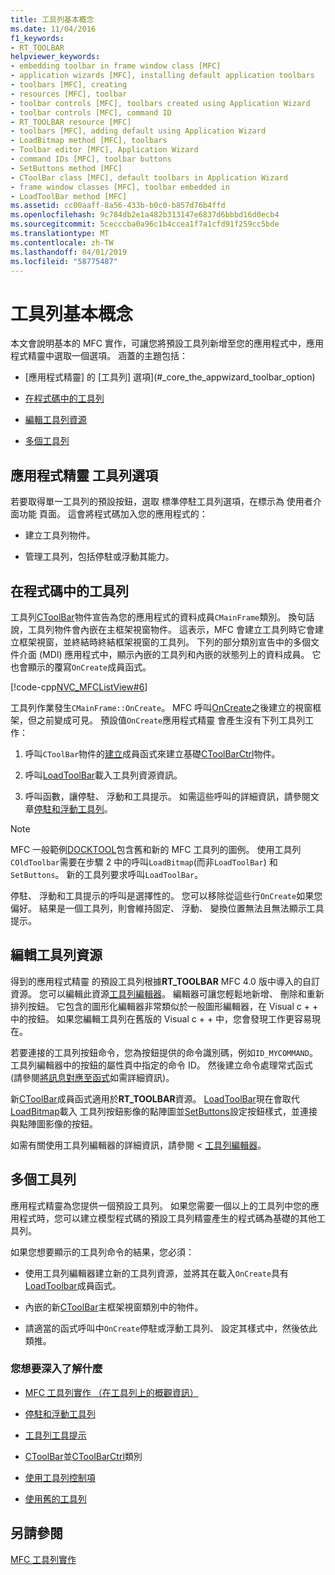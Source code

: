 ```yaml
---
title: 工具列基本概念
ms.date: 11/04/2016
f1_keywords:
- RT_TOOLBAR
helpviewer_keywords:
- embedding toolbar in frame window class [MFC]
- application wizards [MFC], installing default application toolbars
- toolbars [MFC], creating
- resources [MFC], toolbar
- toolbar controls [MFC], toolbars created using Application Wizard
- toolbar controls [MFC], command ID
- RT_TOOLBAR resource [MFC]
- toolbars [MFC], adding default using Application Wizard
- LoadBitmap method [MFC], toolbars
- Toolbar editor [MFC], Application Wizard
- command IDs [MFC], toolbar buttons
- SetButtons method [MFC]
- CToolBar class [MFC], default toolbars in Application Wizard
- frame window classes [MFC], toolbar embedded in
- LoadToolBar method [MFC]
ms.assetid: cc00aaff-8a56-433b-b0c0-b857d76b4ffd
ms.openlocfilehash: 9c784db2e1a482b313147e6837d6bbbd16d0ecb4
ms.sourcegitcommit: 5cecccba0a96c1b4ccea1f7a1cfd91f259cc5bde
ms.translationtype: MT
ms.contentlocale: zh-TW
ms.lasthandoff: 04/01/2019
ms.locfileid: "58775487"
---
```

# <a name="toolbar-fundamentals"></a>工具列基本概念

本文會說明基本的 MFC 實作，可讓您將預設工具列新增至您的應用程式中，應用程式精靈中選取一個選項。 涵蓋的主題包括：

- [應用程式精靈] 的 [工具列] 選項](#_core_the_appwizard_toolbar_option)

- [在程式碼中的工具列](#_core_the_toolbar_in_code)

- [編輯工具列資源](#_core_editing_the_toolbar_resource)

- [多個工具列](#_core_multiple_toolbars)

##  <a name="_core_the_appwizard_toolbar_option"></a> 應用程式精靈 工具列選項

若要取得單一工具列的預設按鈕，選取 標準停駐工具列選項，在標示為 使用者介面功能 頁面。 這會將程式碼加入您的應用程式的：

- 建立工具列物件。

- 管理工具列，包括停駐或浮動其能力。

##  <a name="_core_the_toolbar_in_code"></a> 在程式碼中的工具列

工具列[CToolBar](../mfc/reference/ctoolbar-class.md)物件宣告為您的應用程式的資料成員`CMainFrame`類別。 換句話說，工具列物件會內嵌在主框架視窗物件。 這表示，MFC 會建立工具列時它會建立框架視窗，並終結時終結框架視窗的工具列。 下列的部分類別宣告中的多個文件介面 (MDI) 應用程式中，顯示內嵌的工具列和內嵌的狀態列上的資料成員。 它也會顯示的覆寫`OnCreate`成員函式。

[!code-cpp[NVC_MFCListView#6](../atl/reference/codesnippet/cpp/toolbar-fundamentals_1.h)]

工具列作業發生`CMainFrame::OnCreate`。 MFC 呼叫[OnCreate](../mfc/reference/cwnd-class.md#oncreate)之後建立的視窗框架，但之前變成可見。 預設值`OnCreate`應用程式精靈 會產生沒有下列工具列工作：

1. 呼叫`CToolBar`物件的[建立](../mfc/reference/ctoolbar-class.md#create)成員函式來建立基礎[CToolBarCtrl](../mfc/reference/ctoolbarctrl-class.md)物件。

1. 呼叫[LoadToolBar](../mfc/reference/ctoolbar-class.md#loadtoolbar)載入工具列資源資訊。

1. 呼叫函數，讓停駐、 浮動和工具提示。 如需這些呼叫的詳細資訊，請參閱文章[停駐和浮動工具列](../mfc/docking-and-floating-toolbars.md)。

> [!NOTE]
>  MFC 一般範例[DOCKTOOL](../overview/visual-cpp-samples.md)包含舊和新的 MFC 工具列的圖例。 使用工具列`COldToolbar`需要在步驟 2 中的呼叫`LoadBitmap`(而非`LoadToolBar`) 和`SetButtons`。 新的工具列要求呼叫`LoadToolBar`。

停駐、 浮動和工具提示的呼叫是選擇性的。 您可以移除從這些行`OnCreate`如果您偏好。 結果是一個工具列，則會維持固定、 浮動、 變換位置無法且無法顯示工具提示。

##  <a name="_core_editing_the_toolbar_resource"></a> 編輯工具列資源

得到的應用程式精靈 的預設工具列根據**RT_TOOLBAR** MFC 4.0 版中導入的自訂資源。 您可以編輯此資源[工具列編輯器](../windows/toolbar-editor.md)。 編輯器可讓您輕鬆地新增、 刪除和重新排列按鈕。 它包含的圖形化編輯器非常類似於一般圖形編輯器，在 Visual c + + 中的按鈕。 如果您編輯工具列在舊版的 Visual c + + 中，您會發現工作更容易現在。

若要連接的工具列按鈕命令，您為按鈕提供的命令識別碼，例如`ID_MYCOMMAND`。 工具列編輯器中的按鈕的屬性頁中指定的命令 ID。 然後建立命令處理常式函式 (請參閱[將訊息對應至函式](../mfc/reference/mapping-messages-to-functions.md)如需詳細資訊)。

新[CToolBar](../mfc/reference/ctoolbar-class.md)成員函式適用於**RT_TOOLBAR**資源。 [LoadToolBar](../mfc/reference/ctoolbar-class.md#loadtoolbar)現在會取代[LoadBitmap](../mfc/reference/ctoolbar-class.md#loadbitmap)載入 工具列按鈕影像的點陣圖並[SetButtons](../mfc/reference/ctoolbar-class.md#setbuttons)設定按鈕樣式，並連接與點陣圖影像的按鈕。

如需有關使用工具列編輯器的詳細資訊，請參閱 <<c0> [ 工具列編輯器](../windows/toolbar-editor.md)。

##  <a name="_core_multiple_toolbars"></a> 多個工具列

應用程式精靈為您提供一個預設工具列。 如果您需要一個以上的工具列中您的應用程式時，您可以建立模型程式碼的預設工具列精靈產生的程式碼為基礎的其他工具列。

如果您想要顯示的工具列命令的結果，您必須：

- 使用工具列編輯器建立新的工具列資源，並將其在載入`OnCreate`具有[LoadToolbar](../mfc/reference/ctoolbar-class.md#loadtoolbar)成員函式。

- 內嵌的新[CToolBar](../mfc/reference/ctoolbar-class.md)主框架視窗類別中的物件。

- 請適當的函式呼叫中`OnCreate`停駐或浮動工具列、 設定其樣式中，然後依此類推。

### <a name="what-do-you-want-to-know-more-about"></a>您想要深入了解什麼

- [MFC 工具列實作 （在工具列上的概觀資訊）](../mfc/mfc-toolbar-implementation.md)

- [停駐和浮動工具列](../mfc/docking-and-floating-toolbars.md)

- [工具列工具提示](../mfc/toolbar-tool-tips.md)

- [CToolBar](../mfc/reference/ctoolbar-class.md)並[CToolBarCtrl](../mfc/reference/ctoolbarctrl-class.md)類別

- [使用工具列控制項](../mfc/working-with-the-toolbar-control.md)

- [使用舊的工具列](../mfc/using-your-old-toolbars.md)

## <a name="see-also"></a>另請參閱

[MFC 工具列實作](../mfc/mfc-toolbar-implementation.md)

